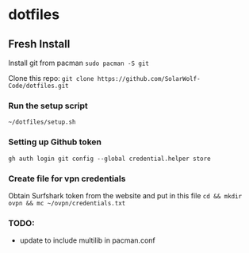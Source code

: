 # dotfiles

## Fresh Install
Install git from pacman
`sudo pacman -S git`

Clone this repo:
`git clone https://github.com/SolarWolf-Code/dotfiles.git`

### Run the setup script
```
~/dotfiles/setup.sh
```

### Setting up Github token
`
gh auth login
git config --global credential.helper store
`

### Create file for vpn credentials
Obtain Surfshark token from the website and put in this file
`
cd && mkdir ovpn && mc ~/ovpn/credentials.txt
`
### TODO:
- update to include multilib in pacman.conf
